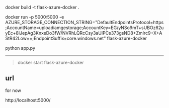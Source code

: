 docker build -t flask-azure-docker .

docker run -p 5000:5000 -e AZURE_STORAGE_CONNECTION_STRING="DefaultEndpointsProtocol=https;AccountName=uploadiamgestorage;AccountKey=EG/yNSo9mT+sUBOz62uyEc+8lJepAg3KnxeDo3fW/NVRhLQRcCsy3aUIPCs373gsND8+ZmIrc9+X+AStR42Low==;EndpointSuffix=core.windows.net" flask-azure-docker

python app.py

---

> docker start flask-azure-docker

## url 
for now 

http://localhost:5000/


